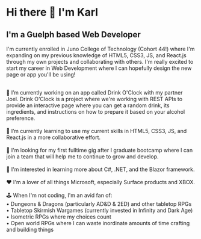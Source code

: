 ### <h1>Hi there 👋 I'm Karl</h1>

<h2>I'm a Guelph based Web Developer</h2>

I'm currently enrolled in Juno College of Technology (Cohort 44!) where I'm expanding on my previous knowledge of HTML5, CSS3, JS, and React.js through my own projects and collaborating with others. I'm really excited to start my career in Web Development where I can hopefully design the new page or app you'll be using!

<!--
**lunarpirate/lunarpirate** is a ✨ _special_ ✨ repository because its `README.md` (this file) appears on your GitHub profile.

Here are some ideas to get you started:

- 🔭 I’m currently working on ...
- 🌱 I’m currently learning ...
- 👯 I’m looking to collaborate on ...
- 🤔 I’m looking for help with ...
- 💬 Ask me about ...
- 📫 How to reach me: ...
- 😄 Pronouns: ...
- ⚡ Fun fact: ...
-->
<br/>
🔭 I’m currently working on an app called Drink O'Clock with my partner Joel. Drink O'Clock is a project where we're working with REST APIs to provide an interactive page where you can get a random drink, its ingredients, and instructions on how to prepare it based on your alcohol preference.
<br/><br/>
🌱 I’m currently learning to use my current skills in HTML5, CSS3, JS, and React.js in a more collaborative effort.
<br/><br/>
🌠 I'm looking for my first fulltime gig after I graduate bootcamp where I can join a team that will help me to continue to grow and develop.
<br/><br/>
🤔 I'm interested in learning more about C#, .NET, and the Blazor framework.
<br/><br/>
❤️ I'm a lover of all things Microsoft, especially Surface products and XBOX.
<br/><br/>
🕹️ When I'm not coding, I'm an avid fan of:
  <br/>• Dungeons & Dragons (particularly AD&D & 2ED) and other tabletop RPGs
  <br/>• Tabletop Skirmish Wargames (currently invested in Infinity and Dark Age)
  <br/>• Isometric RPGs where my choices count
  <br/>• Open world RPGs where I can waste inordinate amounts of time crafting and building things

